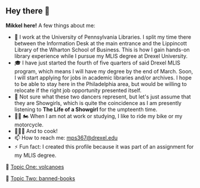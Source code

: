 ## Hey there 👋
**Mikkel here!**
A few things about me:
- 🔭 I work at the University of Pennsylvania Libraries. I split my time there between the Information Desk at the main entrance and the Lippincott Library of the Wharton School of Business. This is how I gain hands-on library experience while I pursue my MLIS degree at Drexel University. 
- 🎓 I have just started the fourth of five quarters of said Drexel MLIS program, which means I will have my degree by the end of March. Soon, I will start applying for jobs in academic libraries and/or archives. I hope to be able to stay here in the Philadelphia area, but would be willing to relocate if the right job opportunity presented itself. 
- 👯 Not sure what these two dancers represent, but let's just assume that they are Showgirls, which is quite the coincidence as I am presently listening to **The Life of a Showgirl** for the umpteenth time.
- 🚵‍♂️ 🏍️ When I am not at work or studying, I like to ride my bike or my motorcycle.
- 👨🏻‍🍳 And to cook!
- 📫 How to reach me: <mps367@drexel.edu>
- ⚡ Fun fact: I created this profile because it was part of an assignment for my MLIS degree.

🔗 [Topic One: volcanoes](https://github.com/topics/volcanoes)

🔗 [Topic Two: banned-books](https://github.com/topics/banned-books)
